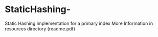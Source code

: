 # StaticHashing-
Static Hashing Implementation for a primary index
More Information in resources directory (readme.pdf)
